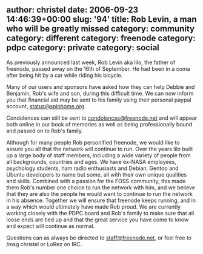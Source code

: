 author: christel
date: 2006-09-23 14:46:39+00:00
slug: '94'
title: Rob Levin, a man who will be greatly missed
category: community
category: different
category: freenode
category: pdpc
category: private
category: social
---
As previously announced last week, Rob Levin aka lilo, the father of freenode, passed away on the 16th of September. He had been in a coma after being hit by a car while riding his bicycle.

Many of our users and sponsors have asked how they can help Debbie and Benjamin, Rob's wife and son, during this difficult time. We can now inform you that financial aid may be sent to his family using their personal paypal account, status@spinhome.org.

Condolences can still be sent to condolences@freenode.net and will appear both online in our book of memories as well as being professionally bound and passed on to Rob's family.

Although for many people Rob personified freenode, we would like to assure you all that the network will continue to run. Over the years lilo built up a large body of staff members, including a wide variety of people from all backgrounds, countries and ages. We have ex-NASA employees, psychology students, ham radio enthusiasts and Debian, Gentoo and Ubuntu developers to name but some, all with their own unique qualities and skills. Combined with a passion for the FOSS community, this made them Rob's number one choice to run the network with him, and we believe that they are also the people he would want to continue  to run the network in his absence. Together we will ensure that freenode keeps running, and in a way which would ultimately have made Rob proud. We are currently working closely with the PDPC board and Rob's family to make sure that all loose ends are tied up and that the great service you have come to know and expect will continue as normal.

Questions can as always be directed to staff@freenode.net, or feel free to /msg christel or LoRez on IRC.
